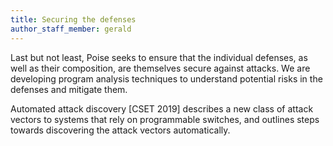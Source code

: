 ```yaml
---
title: Securing the defenses
author_staff_member: gerald
---
```


Last but not least, Poise seeks to ensure that the individual defenses, as well as their composition, are themselves secure against attacks. We are developing program analysis techniques to understand potential risks in the defenses and mitigate them.

Automated attack discovery [CSET 2019] describes a new class of attack vectors to systems that rely on programmable switches, and outlines steps towards discovering the attack vectors automatically.
